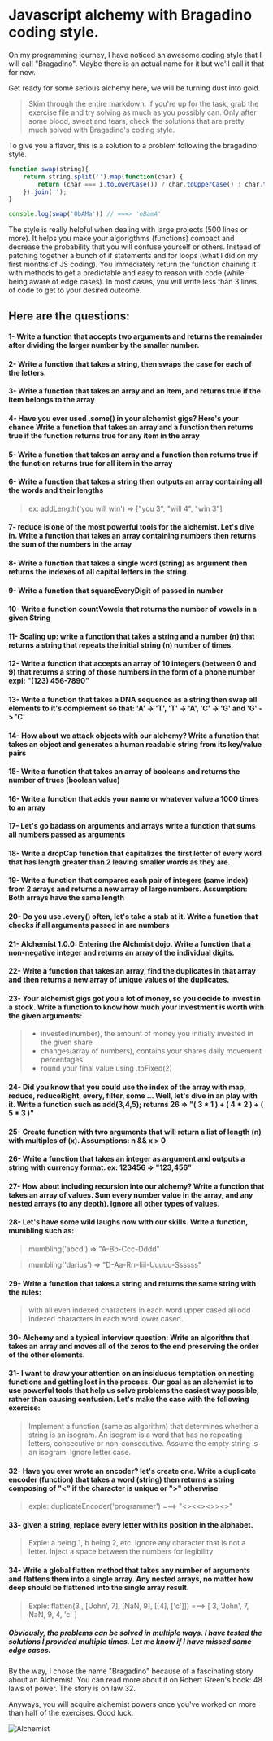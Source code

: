 # Javascript alchemy with Bragadino coding style.

On my programming journey, I have noticed an awesome coding style that I will call "Bragadino". Maybe there is an actual name for it but we'll call it that for now.

Get ready for some serious alchemy here, we will be turning dust into gold.
> Skim through the entire markdown. if you're up for the task, grab the exercise file and try solving as much as you possibly can. Only after some blood, sweat and tears, check the solutions that are pretty much solved with Bragadino's coding style.


To give you a flavor, this is a solution to a problem following the bragadino style.

```Javascript
function swap(string){
	return string.split('').map(function(char) {
		return (char === i.toLowerCase()) ? char.toUpperCase() : char.toLowerCase();
	}).join('');
}

console.log(swap('ObAMa')) // ===> 'oBamA'

```
The style is really helpful when dealing with large projects (500 lines or more). It helps you make your algorigthms (functions) compact and decrease the probability that you will confuse yourself or others. Instead of patching together a bunch of if statements and for loops (what I did on my first months of JS coding). You immediately return the function chaining it with methods to get a predictable and easy to reason with code (while being aware of edge cases). In most cases, you will write less than 3 lines of code to get to your desired outcome.

## Here are the questions:

#### 1- Write a function that accepts two arguments and returns the remainder after dividing the larger number by the smaller number.


#### 2- Write a function that takes a string, then swaps the case for each of the letters.


#### 3- Write a function that takes an array and an item, and returns true if the item belongs to the array


#### 4- Have you ever used .some() in your alchemist gigs? Here's your chance Write a function that takes an array and a function then returns true if the function returns true for any item in the array


#### 5- Write a function that takes an array and a function then returns true if the function returns true for all item in the array


#### 6- Write a function that takes a string then outputs an array containing all the words and their lengths
> ex: addLength('you will win') => ["you 3", "will 4", "win 3"]


#### 7- reduce is one of the most powerful tools for the alchemist. Let's dive in. Write a function that takes an array containing numbers then returns the sum of the numbers in the array 


#### 8- Write a function that takes a single word (string) as argument then returns the indexes of all capital letters in the string.


#### 9- Write a function that squareEveryDigit of passed in number


#### 10- Write a function countVowels that returns the number of vowels in a given String


#### 11- Scaling up: write a function that takes a string and a number (n) that returns a string that repeats the initial string (n) number of times.


#### 12- Write a function that accepts an array of 10 integers (between 0 and 9) that returns a string of those numbers in the form of a phone number expl: "(123) 456-7890"


#### 13- Write a function that takes a DNA sequence as a string then swap all elements to it's complement so that: 'A' -> 'T', 'T' -> 'A', 'C' -> 'G' and 'G' -> 'C'


#### 14- How about we attack objects with our alchemy? Write a function that takes an object and generates a human readable string from its key/value pairs


#### 15- Write a function that takes an array of booleans and returns the number of trues (boolean value)


#### 16- Write a function that adds your name or whatever value a 1000 times to an array


#### 17- Let's go badass on arguments and arrays write a function that sums all numbers passed as arguments


#### 18- Write a dropCap function that capitalizes the first letter of every word that has length greater than 2 leaving smaller words as they are.


#### 19- Write a function that compares each pair of integers (same index) from 2 arrays and returns a new array of large numbers. Assumption: Both arrays have the same length


#### 20- Do you use .every() often, let's take a stab at it. Write a function that checks if all arguments passed in are numbers


#### 21- Alchemist 1.0.0: Entering the Alchmist dojo. Write a function that a non-negative integer and returns an array of the individual digits.


#### 22- Write a function that takes an array, find the duplicates in that array and then returns a new array of unique values of the duplicates.


#### 23- Your alchemist gigs got you a lot of money, so you decide to invest in a stock. Write a function to know how much your investment is worth with the given arguments:
> - invested(number), the amount of money you initially invested in the given share
> - changes(array of numbers), contains your shares daily movement percentages
> - round your final value using .toFixed(2)


#### 24- Did you know that you could use the index of the array with map, reduce, reduceRight, every, filter, some ... Well, let's dive in an play with it. Write a function such as add(3,4,5); returns 26 => "( 3 * 1 ) + ( 4 * 2 ) + ( 5 * 3 )"


#### 25- Create function with two arguments that will return a list of length (n) with multiples of (x). Assumptions: n && x > 0


#### 26- Write a function that takes an integer as argument and outputs a string with currency format. ex: 123456 => "123,456"


#### 27- How about including recursion into our alchemy? Write a function that takes an array of values. Sum every number value in the array, and any nested arrays (to any depth). Ignore all other types of values.


#### 28- Let's have some wild laughs now with our skills. Write a function, mumbling such as:
> mumbling('abcd') => "A-Bb-Ccc-Dddd"

> mumbling('darius') => "D-Aa-Rrr-Iiii-Uuuuu-Ssssss"


#### 29- Write a function that takes a string and returns the same string with the rules:
> with all even indexed characters in each word upper cased
> all odd indexed characters in each word lower cased. 


#### 30- Alchemy and a typical interview question: Write an algorithm that takes an array and moves all of the zeros to the end preserving the order of the other elements.


#### 31- I want to draw your attention on an insiduous temptation on nesting functions and getting lost in the process. Our goal as an alchemist is to use powerful tools that help us solve problems the easiest way possible, rather than causing confusion. Let's make the case with the following exercise:


>Implement a function (same as algorithm) that determines whether a string is an isogram. An isogram is a word that has no repeating letters, consecutive or non-consecutive. Assume the empty string is an isogram. Ignore letter case.


#### 32- Have you ever wrote an encoder? let's create one. Write a duplicate encoder (function) that takes a word (string) then returns a string composing of "<" if the character is unique or ">" otherwise
> exple: duplicateEncoder('programmer') ===> "<><<><>><>"


#### 33- given a string, replace every letter with its position in the alphabet.
> Exple: a being 1, b being 2, etc. Ignore any character that is not a letter.
> Inject a space between the numbers for legibility


#### 34- Write a global flatten method that takes any number of arguments and flattens them into a single array. Any nested arrays, no matter how deep should be flattened into the single array result.
> Exple: flatten(3 , ['John', 7], [NaN, 9], [[4], ['c']]) ===> [ 3, 'John', 7, NaN, 9, 4, 'c' ]


##### Obviously, the problems can be solved in multiple ways. I have tested the solutions I provided multiple times. Let me know if I have missed some edge cases.


By the way, I chose the name "Bragadino" because of a fascinating story about an Alchemist. You can read more about it on Robert Green's book: 48 laws of power. The story is on law 32.

Anyways, you will acquire alchemist powers once you've worked on more than half of the exercises. Good luck.

![Alchemist](http://res.cloudinary.com/masteryoperation/image/upload/v1450834679/alchemist_mtddlh.png)

